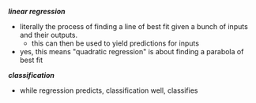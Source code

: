 ***linear regression***
- literally the process of finding a line of best fit given a bunch of inputs and their outputs.
	- this can then be used to yield predictions for inputs
- yes, this means "quadratic regression" is about finding a parabola of best fit

***classification***
- while regression predicts, classification well, classifies